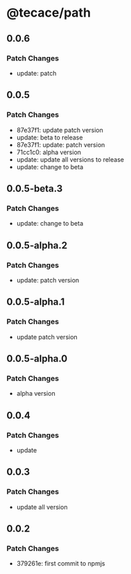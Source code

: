 # @tecace/path

## 0.0.6

### Patch Changes

- update: patch

## 0.0.5

### Patch Changes

- 87e37f1: update patch version
- update: beta to release
- 87e37f1: update: patch version
- 71cc1c0: alpha version
- update: update all versions to release
- update: change to beta

## 0.0.5-beta.3

### Patch Changes

- update: change to beta

## 0.0.5-alpha.2

### Patch Changes

- update: patch version

## 0.0.5-alpha.1

### Patch Changes

- update patch version

## 0.0.5-alpha.0

### Patch Changes

- alpha version

## 0.0.4

### Patch Changes

- update

## 0.0.3

### Patch Changes

- update all version

## 0.0.2

### Patch Changes

- 379261e: first commit to npmjs
